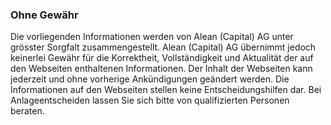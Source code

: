 ### **Ohne Gewähr**

Die vorliegenden Informationen werden von Alean (Capital) AG unter grösster Sorgfalt zusammengestellt. Alean (Capital) AG übernimmt jedoch keinerlei Gewähr für die Korrektheit, Vollständigkeit und Aktualität der auf den Webseiten enthaltenen Informationen. Der Inhalt der Webseiten kann jederzeit und ohne vorherige Ankündigungen geändert werden. Die Informationen auf den Webseiten stellen keine Entscheidungshilfen dar. Bei Anlageentscheiden lassen Sie sich bitte von qualifizierten Personen beraten.